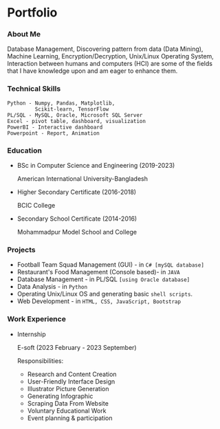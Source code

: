 # Portfolio

### About Me
Database Management, Discovering pattern from data (Data Mining), Machine Learning, Encryption/Decryption, Unix/Linux Operating System, Interaction between humans and computers (HCI) are some of the fields that I have knowledge upon and am eager to enhance them.

### Technical Skills
```
Python - Numpy, Pandas, Matplotlib,
         Scikit-learn, TensorFlow
PL/SQL - MySQL, Oracle, Microsoft SQL Server
Excel - pivot table, dashboard, visualization
PowerBI - Interactive dashboard
Powerpoint - Report, Animation
```

### Education
- BSc in Computer Science and Engineering (2019-2023)
  
  American International University-Bangladesh

- Higher Secondary Certificate (2016-2018)

  BCIC College

- Secondary School Certificate (2014-2016)

  Mohammadpur Model School and College

  
### Projects
- Football Team Squad Management (GUI) - in `C# [mySQL database]`
- Restaurant's Food Management (Console based)- in `JAVA`
- Database Management - in PL/SQL `[using Oracle database]`
- Data Analysis - in `Python`
- Operating Unix/Linux OS and generating basic `shell scripts`.
- Web Development - in `HTML, CSS, JavaScript, Bootstrap`



### Work Experience
- Internship
  
  E-soft (2023 February - 2023 September)

  Responsibilities:
  - Research and Content Creation
  - User-Friendly Interface Design
  - Illustrator Picture Generation
  - Generating Infographic
  - Scraping Data From Website
  - Voluntary Educational Work
  - Event planning & participation
  
